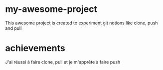 # my-awesome-project
This awesome project is created to experiment git notions like clone, push and pull
# achievements
 J'ai réussi à faire clone, pull et je m'apprête à faire push